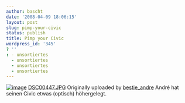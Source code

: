 ```yaml
---
author: bascht
date: '2008-04-09 18:06:15'
layout: post
slug: pimp-your-civic
status: publish
title: Pimp your Civic
wordpress_id: '345'
? ''
: - unsortiertes
  - unsortiertes
  - unsortiertes
  - unsortiertes
---
```


[![image](http://farm4.static.flickr.com/3253/2400367499_bf15cd050c_m.jpg)](http://www.flickr.com/photos/bestie_andre/2400367499/ "photo sharing")
[DSC00447.JPG](http://www.flickr.com/photos/bestie_andre/2400367499/)
Originally uploaded by
[bestie\_andre](http://www.flickr.com/people/bestie_andre/)
André hat seinen Civic etwas (optisch) höhergelegt.



